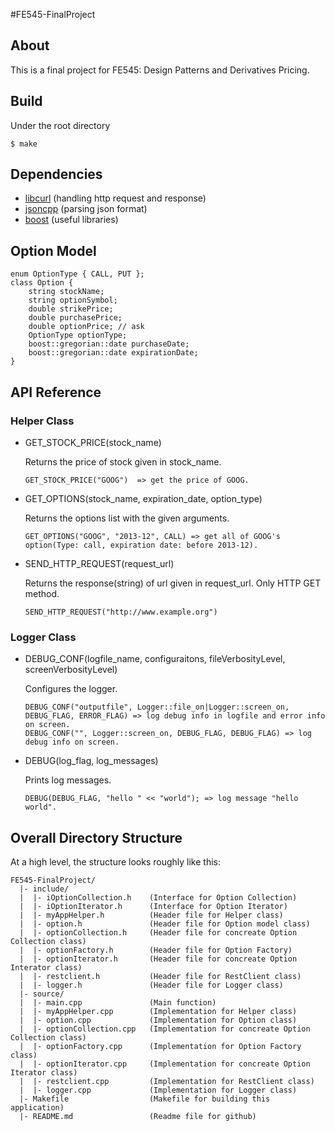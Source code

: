 #FE545-FinalProject

## About
This is a final project for FE545: Design Patterns and Derivatives Pricing. 

## Build
Under the root directory
```
$ make
```

## Dependencies
- [libcurl](http://curl.haxx.se/libcurl/)    (handling http request and response)
- [jsoncpp](http://jsoncpp.sourceforge.net/) (parsing json format)
- [boost](http://www.boost.org)              (useful libraries)


## Option Model

```
enum OptionType { CALL, PUT };
class Option {
	string stockName;
	string optionSymbol;
	double strikePrice;
	double purchasePrice;
	double optionPrice;	// ask
	OptionType optionType;
	boost::gregorian::date purchaseDate;
	boost::gregorian::date expirationDate;
}
```
## API Reference

### Helper Class

- GET_STOCK_PRICE(stock_name)
    
    Returns the price of stock given in stock_name.
    ```
	GET_STOCK_PRICE("GOOG")	 => get the price of GOOG.
    ```

- GET_OPTIONS(stock_name, expiration_date, option_type)

    Returns the options list with the given arguments.
    ```
	GET_OPTIONS("GOOG", "2013-12", CALL) => get all of GOOG's option(Type: call, expiration date: before 2013-12).
    ```

- SEND_HTTP_REQUEST(request_url)
    
    Returns the response(string) of url given in request_url. Only HTTP GET method.
    ```
	SEND_HTTP_REQUEST("http://www.example.org")
    ```


### Logger Class

- DEBUG_CONF(logfile_name, configuraitons, fileVerbosityLevel, screenVerbosityLevel)

    Configures the logger.
    ```
	DEBUG_CONF("outputfile", Logger::file_on|Logger::screen_on, DEBUG_FLAG, ERROR_FLAG) => log debug info in logfile and error info on screen.
	DEBUG_CONF("", Logger::screen_on, DEBUG_FLAG, DEBUG_FLAG) => log debug info on screen.
    ```
- DEBUG(log_flag, log_messages)

    Prints log messages.
    ```
	DEBUG(DEBUG_FLAG, "hello " << "world"); => log message "hello world".
    ```

## Overall Directory Structure

At a high level, the structure looks roughly like this:

```
FE545-FinalProject/
  |- include/
  |  |- iOptionCollection.h    (Interface for Option Collection) 
  |  |- iOptionIterator.h      (Interface for Option Iterator)
  |  |- myAppHelper.h          (Header file for Helper class)
  |  |- option.h               (Header file for Option model class) 
  |  |- optionCollection.h     (Header file for concreate Option Collection class)
  |  |- optionFactory.h        (Header file for Option Factory)
  |  |- optionIterator.h       (Header file for concreate Option Interator class) 
  |  |- restclient.h           (Header file for RestClient class)
  |  |- logger.h               (Header file for Logger class)
  |- source/
  |  |- main.cpp               (Main function)
  |  |- myAppHelper.cpp        (Implementation for Helper class)
  |  |- option.cpp             (Implementation for Option class)
  |  |- optionCollection.cpp   (Implementation for concreate Option Collection class)
  |  |- optionFactory.cpp      (Implementation for Option Factory class)
  |  |- optionIterator.cpp     (Implementation for concreate Option Iterator class)
  |  |- restclient.cpp         (Implementation for RestClient class)
  |  |- logger.cpp             (Implementation for Logger class)
  |- Makefile                  (Makefile for building this application)
  |- README.md                 (Readme file for github)
```
